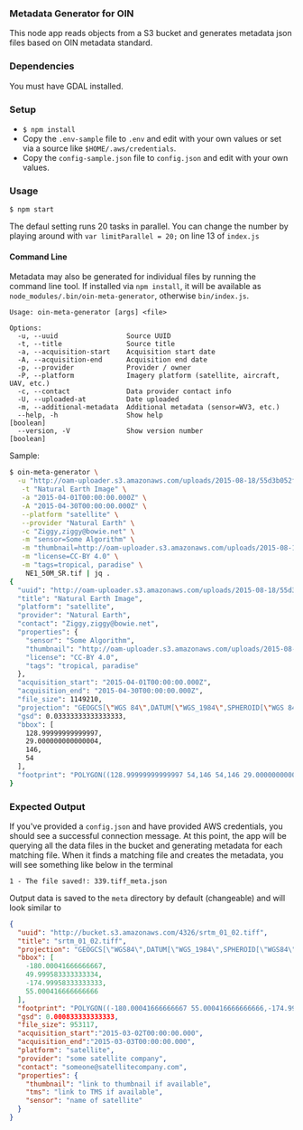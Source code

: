 ### Metadata Generator for OIN

This node app reads objects from a S3 bucket and generates metadata json files based on OIN metadata standard.

### Dependencies

You must have GDAL installed.

### Setup

- `$ npm install`
- Copy the `.env-sample` file to `.env` and edit with your own values or set via a source like `$HOME/.aws/credentials`.
- Copy the `config-sample.json` file to `config.json` and edit with your own values.


### Usage

    $ npm start

The defaul setting runs 20 tasks in parallel. You can change the number by playing around with `var limitParallel = 20;` on line 13 of `index.js`

#### Command Line

Metadata may also be generated for individual files by running the command line tool. If installed via `npm install`, it will be available as `node_modules/.bin/oin-meta-generator`, otherwise `bin/index.js`.

```
Usage: oin-meta-generator [args] <file>

Options:
  -u, --uuid                 Source UUID
  -t, --title                Source title
  -a, --acquisition-start    Acquisition start date
  -A, --acquisition-end      Acquisition end date
  -p, --provider             Provider / owner
  -P, --platform             Imagery platform (satellite, aircraft, UAV, etc.)
  -c, --contact              Data provider contact info
  -U, --uploaded-at          Date uploaded
  -m, --additional-metadata  Additional metadata (sensor=WV3, etc.)
  --help, -h                 Show help                                 [boolean]
  --version, -V              Show version number                       [boolean]
```

Sample:

```bash
$ oin-meta-generator \
  -u "http://oam-uploader.s3.amazonaws.com/uploads/2015-08-18/55d3b052f885a1bb0221434b/scene/0/scene-0-image-0-NE1_50M_SR.tif" \
   -t "Natural Earth Image" \
   -a "2015-04-01T00:00:00.000Z" \
   -A "2015-04-30T00:00:00.000Z" \
   --platform "satellite" \
   --provider "Natural Earth" \
   -c "Ziggy,ziggy@bowie.net" \
   -m "sensor=Some Algorithm" \
   -m "thumbnail=http://oam-uploader.s3.amazonaws.com/uploads/2015-08-18/55d3b052f885a1bb0221434b/scene/0/scene-0-image-0-NE1_50M_SR.tif.thumb.png" \
   -m "license=CC-BY 4.0" \
   -m "tags=tropical, paradise" \
    NE1_50M_SR.tif | jq .
{
  "uuid": "http://oam-uploader.s3.amazonaws.com/uploads/2015-08-18/55d3b052f885a1bb0221434b/scene/0/scene-0-image-0-NE1_50M_SR.tif",
  "title": "Natural Earth Image",
  "platform": "satellite",
  "provider": "Natural Earth",
  "contact": "Ziggy,ziggy@bowie.net",
  "properties": {
    "sensor": "Some Algorithm",
    "thumbnail": "http://oam-uploader.s3.amazonaws.com/uploads/2015-08-18/55d3b052f885a1bb0221434b/scene/0/scene-0-image-0-NE1_50M_SR.tif.thumb.png",
    "license": "CC-BY 4.0",
    "tags": "tropical, paradise"
  },
  "acquisition_start": "2015-04-01T00:00:00.000Z",
  "acquisition_end": "2015-04-30T00:00:00.000Z",
  "file_size": 1149210,
  "projection": "GEOGCS[\"WGS 84\",DATUM[\"WGS_1984\",SPHEROID[\"WGS 84\",6378137,298.257223563,AUTHORITY[\"EPSG\",\"7030\"]],AUTHORITY[\"EPSG\",\"6326\"]],PRIMEM[\"Greenwich\",0],UNIT[\"degree\",0.0174532925199433],AUTHORITY[\"EPSG\",\"4326\"]]",
  "gsd": 0.03333333333333333,
  "bbox": [
    128.99999999999997,
    29.000000000000004,
    146,
    54
  ],
  "footprint": "POLYGON((128.99999999999997 54,146 54,146 29.000000000000004,128.99999999999997 29.000000000000004,128.99999999999997 54))"
}
```


### Expected Output

If you've provided a `config.json` and have provided AWS credentials, you should see a successful connection message. At this point, the app will be querying all the data files in the bucket and generating metadata for each matching file. When it finds a matching file and creates the metadata, you will see something like below in the terminal

`1 - The file saved!: 339.tiff_meta.json`

Output data is saved to the `meta` directory by default (changeable) and will look similar to

```json
{
  "uuid": "http://bucket.s3.amazonaws.com/4326/srtm_01_02.tiff",
  "title": "srtm_01_02.tiff",
  "projection": "GEOGCS[\"WGS84\",DATUM[\"WGS_1984\",SPHEROID[\"WGS84\",6378137,298.257223563,AUTHORITY[\"EPSG\",\"7030\"]],AUTHORITY[\"EPSG\",\"6326\"]],PRIMEM[\"Greenwich\",0],UNIT[\"degree\",0.0174532925199433],AUTHORITY[\"EPSG\",\"4326\"]]",
  "bbox": [
    -180.00041666666667,
    49.999583333333334,
    -174.99958333333333,
    55.000416666666666
  ],
  "footprint": "POLYGON((-180.00041666666667 55.000416666666666,-174.99958333333333 55.000416666666666,-174.99958333333333 49.999583333333334,-180.00041666666667 49.999583333333334,-180.00041666666667 55.000416666666666))",
  "gsd": 0.000833333333333,
  "file_size": 953117,
  "acquisition_start":"2015-03-02T00:00:00.000",
  "acquisition_end":"2015-03-03T00:00:00.000",
  "platform": "satellite",
  "provider": "some satellite company",
  "contact": "someone@satellitecompany.com",
  "properties": {
    "thumbnail": "link to thumbnail if available",
    "tms": "link to TMS if available",
    "sensor": "name of satellite"
  }
}
```
